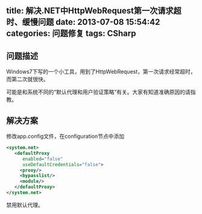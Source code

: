 title: 解决.NET中HttpWebRequest第一次请求超时、缓慢问题
date: 2013-07-08 15:54:42
categories: 问题修复
tags: CSharp
---

## 问题描述

Windows7下写的一个小工具，用到了HttpWebRequest，第一次请求经常超时，而第二次就很快。

可能是和系统不同的“默认代理和用户验证策略”有关。大家有知道准确原因的请指教。

<!--more-->

## 解决方案

修改app.config文件，在configuration节点中添加

```xml
<system.net>    
   <defaultProxy   
      enabled="false"    
      useDefaultCredentials="false">    
     <proxy/>    
     <bypasslist/>    
     <module/>    
   </defaultProxy>
</system.net>
```

禁用默认代理。